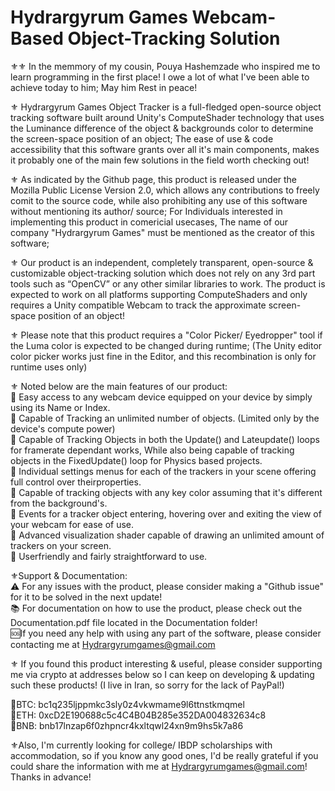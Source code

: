 # Hydrargyrum Games Webcam-Based Object-Tracking Solution 

⚜⚜ In the memmory of my cousin, Pouya Hashemzade who inspired me to learn programming in the first place! I owe a lot of what I've been able to achieve today to him; May him Rest in peace! 

⚜ Hydrargyrum Games Object Tracker is a full-fledged open-source object tracking software built around Unity's ComputeShader technology that uses the Luminance difference of the object & backgrounds color to determine the screen-space position of an object; The ease of use & code accessibility that this software grants over all it's main components, makes it probably one of the main few solutions in the field worth checking out! 

⚜ As indicated by the Github page, this product is released under the Mozilla Public License Version 2.0, which allows any contributions to freely comit to the source code, while also prohibiting any use of this software without mentioning its author/ source; For Individuals interested in implementing this product in comericial usecases, The name of our company "Hydrargyrum Games" must be mentioned as the creator of this software; 

⚜ Our product is an independent, completely transparent, open-source & customizable object-tracking solution which does not rely on any 3rd part tools such as “OpenCV” or any other similar libraries to work. The product is expected to work on all platforms supporting ComputeShaders and only requires a Unity compatible Webcam to track the approximate screen-space position of an object! 

⚜ Please note that this product requires a "Color Picker/ Eyedropper" tool if the Luma color is expected to be changed during runtime; (The Unity editor color picker works just fine in the Editor, and this recombination is only for runtime uses only) 

⚜ Noted below are the main features of our product:
<br>🏅 Easy access to any webcam device equipped on your device by simply using its Name or Index.
<br>🏅 Capable of Tracking an unlimited number of objects. (Limited only by the device's compute power)
<br>🏅 Capable of Tracking Objects in both the Update() and Lateupdate() loops for framerate dependant works, While also being capable of tracking objects in the FixedUpdate() loop for Physics based projects.
<br>🏅 Individual settings menus for each of the trackers in your scene offering full control over theirproperties.
<br>🏅 Capable of tracking objects with any key color assuming that it's different from the background's.
<br>🏅 Events for a tracker object entering, hovering over and exiting the view of your webcam for ease of use.
<br>🏅 Advanced visualization shader capable of drawing an unlimited amount of trackers on your screen.
<br>🏅 Userfriendly and fairly straightforward to use. 

⚜Support & Documentation:
<br>⚠️ For any issues with the product, please consider making a "Github issue" for it to be solved in the next update!
<br>📚 For documentation on how to use the product, please check out the Documentation.pdf file located in the Documentation folder!
<br>🆘️If you need any help with using any part of the software, please consider contacting me at Hydrargyrumgames@gmail.com 

⚜ If you found this product interesting & useful, please consider supporting me via crypto at addresses below so I can keep on developing & updating such these products! (I live in Iran, so sorry for the lack of PayPal!) 

🔱BTC: bc1q235ljppmkc3sly0z4vkwmame9l6ttnstkmqmel
<br>🔱ETH: 0xcD2E190688c5c4C4B04B285e352DA004832634c8
<br>🔱BNB: bnb17lnzap6f0zhpncr4kxltqwl24xn9m9hs5k7a86 

⚜Also, I'm currently looking for college/ IBDP scholarships with accommodation, so if you know any good ones, I'd be really grateful if you could share the information with me at Hydrargyrumgames@gmail.com! Thanks in advance!
